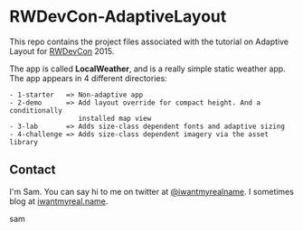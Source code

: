 # RWDevCon-AdaptiveLayout

This repo contains the project files associated with the tutorial on Adaptive
Layout for [RWDevCon](http://www.rwdevcon.com/) 2015.

The app is called __LocalWeather__, and is a really simple static weather app.
The app appears in 4 different directories:

    - 1-starter   => Non-adaptive app
    - 2-demo      => Add layout override for compact height. And a conditionally
                     installed map view
    - 3-lab       => Adds size-class dependent fonts and adaptive sizing
    - 4-challenge => Adds size-class dependent imagery via the asset library

## Contact

I'm Sam. You can say hi to me on twitter at 
[@iwantmyrealname](https://twitter.com/iwantmyrealname). I sometimes blog at
[iwantmyreal.name](http://iwantmyreal.name/).


sam
